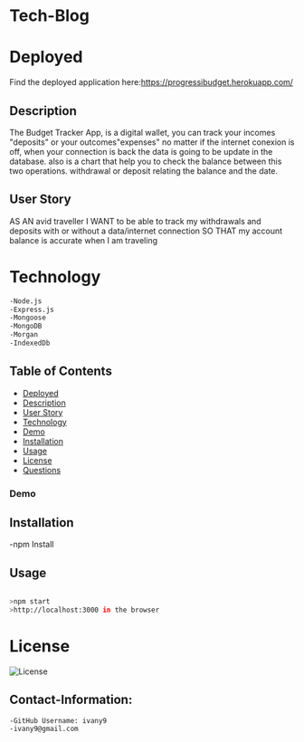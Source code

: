# Tech-Blog


# Deployed 

Find the deployed application here:https://progressibudget.herokuapp.com/
## Description
The Budget Tracker App, is a digital wallet, you can track your incomes "deposits" or your outcomes"expenses" no matter if the internet conexion is off, when your connection is back the data is going to be update in the database. also is a chart that help you to check the balance between this two operations.  withdrawal or deposit relating the balance and the date.


## User Story

AS AN avid traveller
I WANT to be able to track my withdrawals and deposits with or without a data/internet connection
SO THAT my account balance is accurate when I am traveling

 # Technology


```bash
-Node.js
-Express.js
-Mongoose
-MongoDB
-Morgan
-IndexedDb

```


## Table of Contents

- [Deployed](#Deployed)
- [Description](#Description)
- [User Story](#User-Story)
- [Technology](#technology)
- [Demo](#Demo)
- [Installation](#installation)
- [Usage](#Usage)
- [License](#license)
- [Questions](#Contact-Information)  


### Demo


## Installation

-npm Install


## Usage
 
 ```bash

>npm start
>http://localhost:3000 in the browser

```




# License 
![License](https://img.shields.io/badge/License-MIT-blue.svg "License Badge")  



## Contact-Information:

    -GitHub Username: ivany9
    -ivany9@gmail.com
